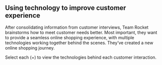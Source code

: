 ## Using technology to improve customer experience

After consolidating information from customer interviews, Team Rocket brainstorms how to meet customer needs better. Most important, they want to provide a seamless online shopping experience, with multiple technologies working together behind the scenes. They’ve created a new online shopping journey.

Select each (+) to view the technologies behind each customer interaction.


